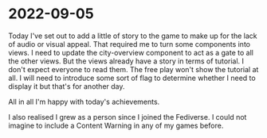 # 2022-09-05

Today I've set out to add a little of story to the game to make up for the lack
of audio or visual appeal. That required me to turn some components into views.
I need to update the city-overview component to act as a gate to all the other
views. But the views already have a story in terms of tutorial. I don't expect
everyone to read them. The free play won't show the tutorial at all. I will
need to introduce some sort of flag to determine whether I need to display it
but that's for another day.

All in all I'm happy with today's achievements.

I also realised I grew as a person since I joined the Fediverse. I could not
imagine to include a Content Warning in any of my games before.

